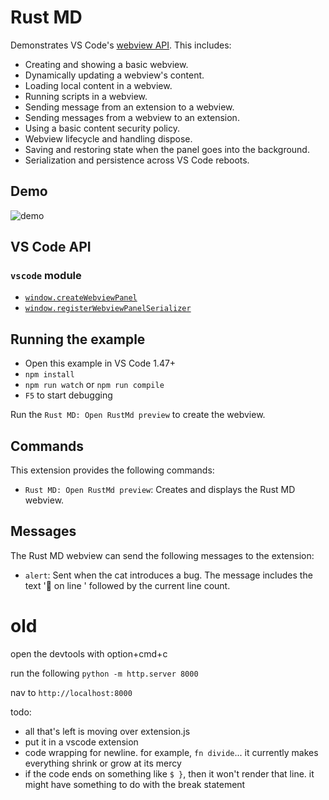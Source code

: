 # Rust MD

Demonstrates VS Code's [webview API](https://code.visualstudio.com/api/extension-guides/webview). This includes:

- Creating and showing a basic webview.
- Dynamically updating a webview's content.
- Loading local content in a webview.
- Running scripts in a webview.
- Sending message from an extension to a webview.
- Sending messages from a webview to an extension.
- Using a basic content security policy.
- Webview lifecycle and handling dispose.
- Saving and restoring state when the panel goes into the background.
- Serialization and persistence across VS Code reboots.

## Demo

![demo](demo.gif)

## VS Code API

### `vscode` module

- [`window.createWebviewPanel`](https://code.visualstudio.com/api/references/vscode-api#window.createWebviewPanel)
- [`window.registerWebviewPanelSerializer`](https://code.visualstudio.com/api/references/vscode-api#window.registerWebviewPanelSerializer)

## Running the example

- Open this example in VS Code 1.47+
- `npm install`
- `npm run watch` or `npm run compile`
- `F5` to start debugging

Run the `Rust MD: Open RustMd preview` to create the webview.

## Commands

This extension provides the following commands:

- `Rust MD: Open RustMd preview`: Creates and displays the Rust MD webview.

## Messages

The Rust MD webview can send the following messages to the extension:

- `alert`: Sent when the cat introduces a bug. The message includes the text '🐛  on line ' followed by the current line count.



# old

open the devtools with option+cmd+c

run the following `python -m http.server 8000`

nav to `http://localhost:8000`

todo:
- all that's left is moving over extension.js
- put it in a vscode extension
- code wrapping for newline. for example, `fn divide`...
  it currently makes everything shrink or grow at its mercy
- if the code ends on something like `$ }`, then it won't
  render that line. it might have something to do with
  the break statement

